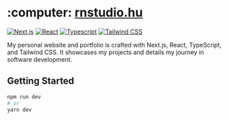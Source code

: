 <h1>:computer: <a href="https://rnstudio.hu" target="_blank">rnstudio.hu</a></h1>

[![Next.js](https://img.shields.io/badge/-Next.js-000?style=flat&logo=next.js&logoColor=FFF)](https://nextjs.org/)
[![React](https://img.shields.io/badge/-React-61DAFB?style=flat&logo=react&logoColor=FFF)](https://reactjs.org/)
[![Typescript](https://img.shields.io/badge/-Typescript-3178C6?style=flat&logo=typescript&logoColor=FFF)](https://www.typescriptlang.org/)
[![Tailwind CSS](https://img.shields.io/badge/-Tailwind_CSS-06B6D4?style=flat&logo=tailwindcss&logoColor=FFF)](https://tailwindcss.com/)

<p>
My personal website and portfolio is crafted with Next.js, React, TypeScript, and Tailwind CSS. It showcases my projects and details my journey in software development.
</p>

## Getting Started

```bash
npm run dev
# or
yarn dev
```
